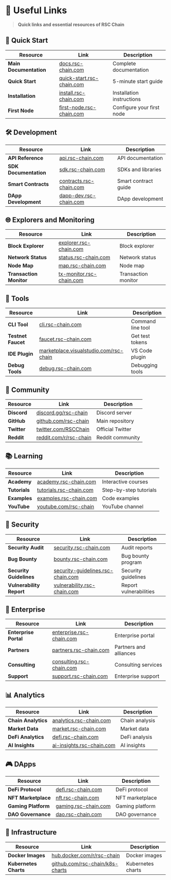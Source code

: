 # 🔗 Useful Links

> **Quick links and essential resources of RSC Chain**

## 🚀 Quick Start

| Resource | Link | Description |
|----------|------|-------------|
| **Main Documentation** | [docs.rsc-chain.com](https://docs.rsc-chain.com) | Complete documentation |
| **Quick Start** | [quick-start.rsc-chain.com](https://quick-start.rsc-chain.com) | 5-minute start guide |
| **Installation** | [install.rsc-chain.com](https://install.rsc-chain.com) | Installation instructions |
| **First Node** | [first-node.rsc-chain.com](https://first-node.rsc-chain.com) | Configure your first node |

## 🛠️ Development

| Resource | Link | Description |
|----------|------|-------------|
| **API Reference** | [api.rsc-chain.com](https://api.rsc-chain.com) | API documentation |
| **SDK Documentation** | [sdk.rsc-chain.com](https://sdk.rsc-chain.com) | SDKs and libraries |
| **Smart Contracts** | [contracts.rsc-chain.com](https://contracts.rsc-chain.com) | Smart contract guide |
| **DApp Development** | [dapp-dev.rsc-chain.com](https://dapp-dev.rsc-chain.com) | DApp development |

## 🌐 Explorers and Monitoring

| Resource | Link | Description |
|----------|------|-------------|
| **Block Explorer** | [explorer.rsc-chain.com](https://explorer.rsc-chain.com) | Block explorer |
| **Network Status** | [status.rsc-chain.com](https://status.rsc-chain.com) | Network status |
| **Node Map** | [map.rsc-chain.com](https://map.rsc-chain.com) | Node map |
| **Transaction Monitor** | [tx-monitor.rsc-chain.com](https://tx-monitor.rsc-chain.com) | Transaction monitor |

## 🔧 Tools

| Resource | Link | Description |
|----------|------|-------------|
| **CLI Tool** | [cli.rsc-chain.com](https://cli.rsc-chain.com) | Command line tool |
| **Testnet Faucet** | [faucet.rsc-chain.com](https://faucet.rsc-chain.com) | Get test tokens |
| **IDE Plugin** | [marketplace.visualstudio.com/rsc-chain](https://marketplace.visualstudio.com/rsc-chain) | VS Code plugin |
| **Debug Tools** | [debug.rsc-chain.com](https://debug.rsc-chain.com) | Debugging tools |

## 🤝 Community

| Resource | Link | Description |
|----------|------|-------------|
| **Discord** | [discord.gg/rsc-chain](https://discord.gg/rsc-chain) | Discord server |
| **GitHub** | [github.com/rsc-chain](https://github.com/rsc-chain) | Main repository |
| **Twitter** | [twitter.com/RSCChain](https://twitter.com/RSCChain) | Official Twitter |
| **Reddit** | [reddit.com/r/rsc-chain](https://reddit.com/r/rsc-chain) | Reddit community |

## 📚 Learning

| Resource | Link | Description |
|----------|------|-------------|
| **Academy** | [academy.rsc-chain.com](https://academy.rsc-chain.com) | Interactive courses |
| **Tutorials** | [tutorials.rsc-chain.com](https://tutorials.rsc-chain.com) | Step-by-step tutorials |
| **Examples** | [examples.rsc-chain.com](https://examples.rsc-chain.com) | Code examples |
| **YouTube** | [youtube.com/rsc-chain](https://youtube.com/rsc-chain) | YouTube channel |

## 🔐 Security

| Resource | Link | Description |
|----------|------|-------------|
| **Security Audit** | [security.rsc-chain.com](https://security.rsc-chain.com) | Audit reports |
| **Bug Bounty** | [bounty.rsc-chain.com](https://bounty.rsc-chain.com) | Bug bounty program |
| **Security Guidelines** | [security-guidelines.rsc-chain.com](https://security-guidelines.rsc-chain.com) | Security guidelines |
| **Vulnerability Report** | [vulnerability.rsc-chain.com](https://vulnerability.rsc-chain.com) | Report vulnerabilities |

## 💼 Enterprise

| Resource | Link | Description |
|----------|------|-------------|
| **Enterprise Portal** | [enterprise.rsc-chain.com](https://enterprise.rsc-chain.com) | Enterprise portal |
| **Partners** | [partners.rsc-chain.com](https://partners.rsc-chain.com) | Partners and alliances |
| **Consulting** | [consulting.rsc-chain.com](https://consulting.rsc-chain.com) | Consulting services |
| **Support** | [support.rsc-chain.com](https://support.rsc-chain.com) | Enterprise support |

## 📊 Analytics

| Resource | Link | Description |
|----------|------|-------------|
| **Chain Analytics** | [analytics.rsc-chain.com](https://analytics.rsc-chain.com) | Chain analysis |
| **Market Data** | [market.rsc-chain.com](https://market.rsc-chain.com) | Market data |
| **DeFi Analytics** | [defi.rsc-chain.com](https://defi.rsc-chain.com) | DeFi analysis |
| **AI Insights** | [ai-insights.rsc-chain.com](https://ai-insights.rsc-chain.com) | AI insights |

## 🎮 DApps

| Resource | Link | Description |
|----------|------|-------------|
| **DeFi Protocol** | [defi.rsc-chain.com](https://defi.rsc-chain.com) | DeFi protocol |
| **NFT Marketplace** | [nft.rsc-chain.com](https://nft.rsc-chain.com) | NFT marketplace |
| **Gaming Platform** | [gaming.rsc-chain.com](https://gaming.rsc-chain.com) | Gaming platform |
| **DAO Governance** | [dao.rsc-chain.com](https://dao.rsc-chain.com) | DAO governance |

## 🔧 Infrastructure

| Resource | Link | Description |
|----------|------|-------------|
| **Docker Images** | [hub.docker.com/r/rsc-chain](https://hub.docker.com/r/rsc-chain) | Docker images |
| **Kubernetes Charts** | [github.com/rsc-chain/k8s-charts](https://github.com/rsc-chain/k8s-charts) | Kubernetes charts |
